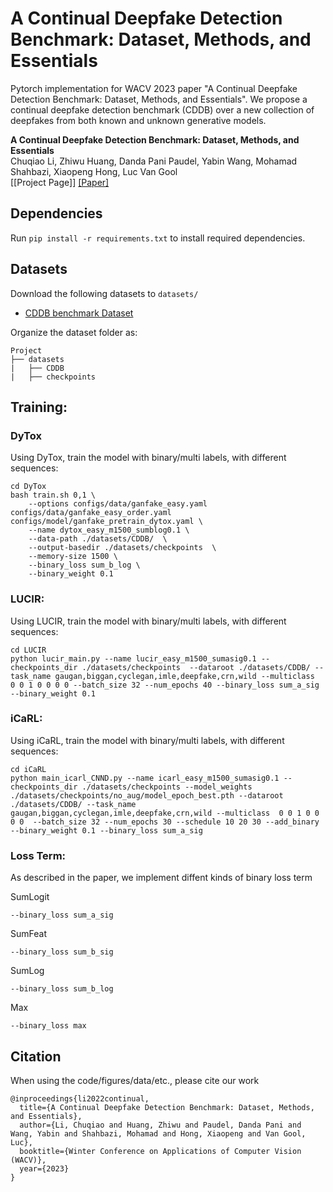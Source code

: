 # A Continual Deepfake Detection Benchmark: Dataset, Methods, and Essentials
Pytorch implementation for WACV 2023 paper "A Continual Deepfake Detection Benchmark: Dataset, Methods, and Essentials".
We propose a continual deepfake detection benchmark (CDDB) over a new collection of deepfakes from
both known and unknown generative models.

**A Continual Deepfake Detection Benchmark: Dataset, Methods, and Essentials** <br>
Chuqiao Li, Zhiwu Huang, Danda Pani Paudel, Yabin Wang, Mohamad Shahbazi, Xiaopeng Hong, Luc Van Gool <br>
[[Project Page]] [[Paper]](https://arxiv.org/abs/2205.05467.pdf)

## Dependencies
Run `pip install -r requirements.txt` to install required dependencies.

## Datasets
Download the following datasets to `datasets/`
* [CDDB benchmark Dataset]()

Organize the dataset folder as:
```
Project
├── datasets
|   ├── CDDB
|   ├── checkpoints
```



## Training:
### DyTox
Using DyTox, train the model with binary/multi labels, with different sequences:
```
cd DyTox
bash train.sh 0,1 \
    --options configs/data/ganfake_easy.yaml configs/data/ganfake_easy_order.yaml configs/model/ganfake_pretrain_dytox.yaml \
    --name dytox_easy_m1500_sumblog0.1 \
    --data-path ./datasets/CDDB/  \
    --output-basedir ./datasets/checkpoints  \
    --memory-size 1500 \
    --binary_loss sum_b_log \
    --binary_weight 0.1
```

### LUCIR:
Using LUCIR, train the model with binary/multi labels, with different sequences:
```
cd LUCIR
python lucir_main.py --name lucir_easy_m1500_sumasig0.1 --checkpoints_dir ./datasets/checkpoints  --dataroot ./datasets/CDDB/ --task_name gaugan,biggan,cyclegan,imle,deepfake,crn,wild --multiclass  0 0 1 0 0 0 0 --batch_size 32 --num_epochs 40 --binary_loss sum_a_sig --binary_weight 0.1
```

### iCaRL:
Using iCaRL, train the model with binary/multi labels, with different sequences:
```
cd iCaRL
python main_icarl_CNND.py --name icarl_easy_m1500_sumasig0.1 --checkpoints_dir ./datasets/checkpoints --model_weights ./datasets/checkpoints/no_aug/model_epoch_best.pth --dataroot ./datasets/CDDB/ --task_name gaugan,biggan,cyclegan,imle,deepfake,crn,wild --multiclass  0 0 1 0 0 0 0  --batch_size 32 --num_epochs 30 --schedule 10 20 30 --add_binary --binary_weight 0.1 --binary_loss sum_a_sig
```
### Loss Term:

As described in the paper, we implement diffent kinds of binary loss term

SumLogit
```
--binary_loss sum_a_sig
```
SumFeat
```
--binary_loss sum_b_sig
```
SumLog
```
--binary_loss sum_b_log
```
Max
```
--binary_loss max 
```

## Citation

When using the code/figures/data/etc., please cite our work
```
@inproceedings{li2022continual,
  title={A Continual Deepfake Detection Benchmark: Dataset, Methods, and Essentials},
  author={Li, Chuqiao and Huang, Zhiwu and Paudel, Danda Pani and Wang, Yabin and Shahbazi, Mohamad and Hong, Xiaopeng and Van Gool, Luc},
  booktitle={Winter Conference on Applications of Computer Vision (WACV)},
  year={2023}
}
```
